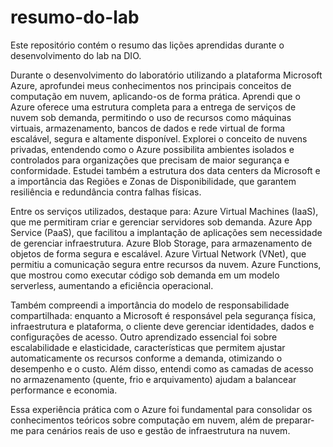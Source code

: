# resumo-do-lab
Este repositório contém o resumo das lições aprendidas durante o desenvolvimento do lab na DIO.

Durante o desenvolvimento do laboratório utilizando a plataforma Microsoft Azure, aprofundei meus conhecimentos nos principais conceitos de computação em nuvem, aplicando-os de forma prática. Aprendi que o Azure oferece uma estrutura completa para a entrega de serviços de nuvem sob demanda, permitindo o uso de recursos como máquinas virtuais, armazenamento, bancos de dados e rede virtual de forma escalável, segura e altamente disponível. Explorei o conceito de nuvens privadas, entendendo como o Azure possibilita ambientes isolados e controlados para organizações que precisam de maior segurança e conformidade. Estudei também a estrutura dos data centers da Microsoft e a importância das Regiões e Zonas de Disponibilidade, que garantem resiliência e redundância contra falhas físicas.

Entre os serviços utilizados, destaque para:
Azure Virtual Machines (IaaS), que me permitiram criar e gerenciar servidores sob demanda.
Azure App Service (PaaS), que facilitou a implantação de aplicações sem necessidade de gerenciar infraestrutura.
Azure Blob Storage, para armazenamento de objetos de forma segura e escalável.
Azure Virtual Network (VNet), que permitiu a comunicação segura entre recursos da nuvem.
Azure Functions, que mostrou como executar código sob demanda em um modelo serverless, aumentando a eficiência operacional.

Também compreendi a importância do modelo de responsabilidade compartilhada: enquanto a Microsoft é responsável pela segurança física, infraestrutura e plataforma, o cliente deve gerenciar identidades, dados e configurações de acesso. Outro aprendizado essencial foi sobre escalabilidade e elasticidade, características que permitem ajustar automaticamente os recursos conforme a demanda, otimizando o desempenho e o custo. Além disso, entendi como as camadas de acesso no armazenamento (quente, frio e arquivamento) ajudam a balancear performance e economia.

Essa experiência prática com o Azure foi fundamental para consolidar os conhecimentos teóricos sobre computação em nuvem, além de preparar-me para cenários reais de uso e gestão de infraestrutura na nuvem.
